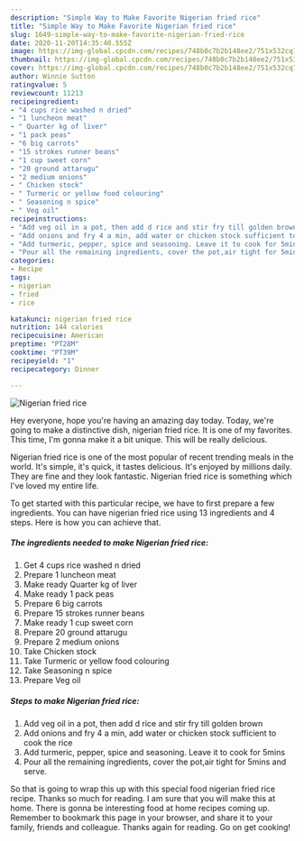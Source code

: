 ```yaml
---
description: "Simple Way to Make Favorite Nigerian fried rice"
title: "Simple Way to Make Favorite Nigerian fried rice"
slug: 1649-simple-way-to-make-favorite-nigerian-fried-rice
date: 2020-11-20T14:35:40.555Z
image: https://img-global.cpcdn.com/recipes/748b0c7b2b148ee2/751x532cq70/nigerian-fried-rice-recipe-main-photo.jpg
thumbnail: https://img-global.cpcdn.com/recipes/748b0c7b2b148ee2/751x532cq70/nigerian-fried-rice-recipe-main-photo.jpg
cover: https://img-global.cpcdn.com/recipes/748b0c7b2b148ee2/751x532cq70/nigerian-fried-rice-recipe-main-photo.jpg
author: Winnie Sutton
ratingvalue: 5
reviewcount: 11213
recipeingredient:
- "4 cups rice washed n dried"
- "1 luncheon meat"
- " Quarter kg of liver"
- "1 pack peas"
- "6 big carrots"
- "15 strokes runner beans"
- "1 cup sweet corn"
- "20 ground attarugu"
- "2 medium onions"
- " Chicken stock"
- " Turmeric or yellow food colouring"
- " Seasoning n spice"
- " Veg oil"
recipeinstructions:
- "Add veg oil in a pot, then add d rice and stir fry till golden brown"
- "Add onions and fry 4 a min, add water or chicken stock sufficient to cook the rice"
- "Add turmeric, pepper, spice and seasoning. Leave it to cook for 5mins"
- "Pour all the remaining ingredients, cover the pot,air tight for 5mins and serve."
categories:
- Recipe
tags:
- nigerian
- fried
- rice

katakunci: nigerian fried rice 
nutrition: 144 calories
recipecuisine: American
preptime: "PT28M"
cooktime: "PT39M"
recipeyield: "1"
recipecategory: Dinner

---
```



![Nigerian fried rice](https://img-global.cpcdn.com/recipes/748b0c7b2b148ee2/751x532cq70/nigerian-fried-rice-recipe-main-photo.jpg)

Hey everyone, hope you're having an amazing day today. Today, we're going to make a distinctive dish, nigerian fried rice. It is one of my favorites. This time, I'm gonna make it a bit unique. This will be really delicious.



Nigerian fried rice is one of the most popular of recent trending meals in the world. It's simple, it's quick, it tastes delicious. It's enjoyed by millions daily. They are fine and they look fantastic. Nigerian fried rice is something which I've loved my entire life.


To get started with this particular recipe, we have to first prepare a few ingredients. You can have nigerian fried rice using 13 ingredients and 4 steps. Here is how you can achieve that.

<!--inarticleads1-->

##### The ingredients needed to make Nigerian fried rice:

1. Get 4 cups rice washed n dried
1. Prepare 1 luncheon meat
1. Make ready  Quarter kg of liver
1. Make ready 1 pack peas
1. Prepare 6 big carrots
1. Prepare 15 strokes runner beans
1. Make ready 1 cup sweet corn
1. Prepare 20 ground attarugu
1. Prepare 2 medium onions
1. Take  Chicken stock
1. Take  Turmeric or yellow food colouring
1. Take  Seasoning n spice
1. Prepare  Veg oil




<!--inarticleads2-->

##### Steps to make Nigerian fried rice:

1. Add veg oil in a pot, then add d rice and stir fry till golden brown
1. Add onions and fry 4 a min, add water or chicken stock sufficient to cook the rice
1. Add turmeric, pepper, spice and seasoning. Leave it to cook for 5mins
1. Pour all the remaining ingredients, cover the pot,air tight for 5mins and serve.




So that is going to wrap this up with this special food nigerian fried rice recipe. Thanks so much for reading. I am sure that you will make this at home. There is gonna be interesting food at home recipes coming up. Remember to bookmark this page in your browser, and share it to your family, friends and colleague. Thanks again for reading. Go on get cooking!
